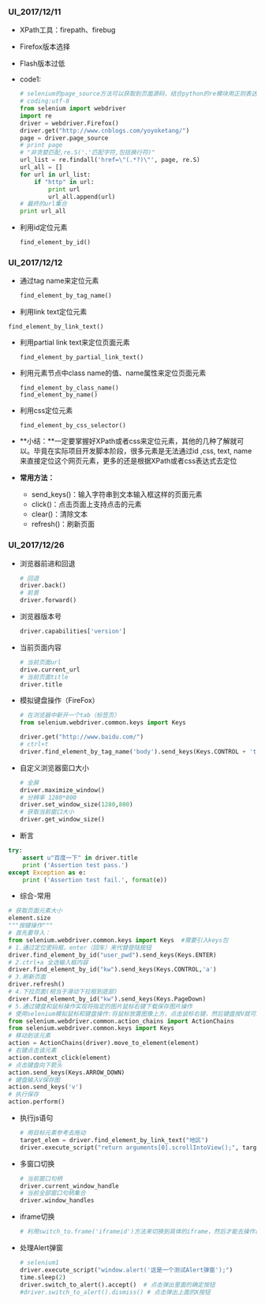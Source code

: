### UI_2017/12/11

-  XPath工具：firepath、firebug

- Firefox版本选择

- Flash版本过低

- code1:

  ```python
  # selenium的page_source方法可以获取到页面源码，结合python的re模块用正则表达式爬出页面上的所以url等
  # coding:utf-8
  from selenium import webdriver
  import re
  driver = webdriver.Firefox()
  driver.get("http://www.cnblogs.com/yoyoketang/")
  page = driver.page_source
  # print page
  # "非贪婪匹配,re.S('.'匹配字符,包括换行符)"
  url_list = re.findall('href=\"(.*?)\"', page, re.S)
  url_all = []
  for url in url_list:
      if "http" in url:
          print url
          url_all.append(url)
  # 最终的url集合
  print url_all
  ```



- 利用id定位元素

  ```python
  find_element_by_id()
  ```




### UI_2017/12/12


- 通过tag name来定位元素

  ```python
  find_element_by_tag_name()
  ```

-  利用link text定位元素

  ```
  find_element_by_link_text()
  ```

- 利用partial link text来定位页面元素

  ```
  find_element_by_partial_link_text()
  ```

- 利用元素节点中class name的值、name属性来定位页面元素

  ```
  find_element_by_class_name()
  find_element_by_name()
  ```

- 利用css定位元素

  ```
  find_element_by_css_selector()
  ```

- **小结：**一定要掌握好XPath或者css来定位元素，其他的几种了解就可以。毕竟在实际项目开发脚本阶段，很多元素是无法通过id ,css, text, name来直接定位这个网页元素，更多的还是根据XPath或者css表达式去定位

- **常用方法：**

  -  send_keys()：输入字符串到文本输入框这样的页面元素
  -  click()：点击页面上支持点击的元素
  -  clear()：清除文本
  -  refresh()：刷新页面



### UI_2017/12/26


- 浏览器前进和回退

  ```python
  # 回退
  driver.back()
  # 前景
  driver.forward()
  ```

- 浏览器版本号

  ```python
  driver.capabilities['version']
  ```

- 当前页面内容

  ```python
  # 当前页面url
  drive.current_url
  # 当前页面title
  driver.title
  ```

- 模拟键盘操作（FireFox）

  ```python
  # 在浏览器中新开一个tab（标签页）
  from selenium.webdriver.common.keys import Keys  

  driver.get("http://www.baidu.com/")  
  # ctrl+t
  driver.find_element_by_tag_name('body').send_keys(Keys.CONTROL + 't')  
  ```

- 自定义浏览器窗口大小

  ```python
  # 全屏
  driver.maximize_window()           
  # 分辨率 1280*800 
  driver.set_window_size(1280,800)   
  # 获取当前窗口大小
  driver.get_window_size()
  ```

-  断言

  ```python
  try:  
      assert u"百度一下" in driver.title  
      print ('Assertion test pass.')  
  except Exception as e:  
      print ('Assertion test fail.', format(e)) 
  ```

-  综合-常用

  ```python
  # 获取页面元素大小
  element.size
  """按键操作"""
  # 首先要导入：
  from selenium.webdriver.common.keys import Keys  #需要引入keys包
  # 1.通过定位密码框，enter（回车）来代替登陆按钮
  driver.find_element_by_id("user_pwd").send_keys(Keys.ENTER)
  # 2.ctrl+a 全选输入框内容
  driver.find_element_by_id("kw").send_keys(Keys.CONTROL,'a')
  # 3.刷新页面
  driver.refresh()
  # 4.下拉页面(相当于滑动下拉框到底部)
  driver.find_element_by_id("kw").send_keys(Keys.PageDown)
  # 5.通过键盘和鼠标操作实现将指定的图片鼠标右键下载保存图片操作
  # 使用selenium模拟鼠标和键盘操作:将鼠标放置图像上方，点击鼠标右键，然后键盘按V就可以保存了，核心代码如下：
  from selenium.webdriver.common.action_chains import ActionChains 
  from selenium.webdriver.common.keys import Keys
  # 移动到该元素
  action = ActionChains(driver).move_to_element(element)
  # 右键点击该元素
  action.context_click(element)
  # 点击键盘向下箭头
  action.send_keys(Keys.ARROW_DOWN)
  # 键盘输入V保存图
  action.send_keys('v')
  # 执行保存
  action.perform()
  ```

- 执行js语句

  ```python
  # 用目标元素参考去拖动
  target_elem = driver.find_element_by_link_text("地区")
  driver.execute_script("return arguments[0].scrollIntoView();", target_elem)
  ```

- 多窗口切换

  ```Python
  # 当前窗口句柄
  driver.current_window_handle
  # 当前全部窗口句柄集合
  driver.window_handles
  ```

- iframe切换

  ```Python
  # 利用switch_to.frame('iframeid')方法来切换到具体的iframe，然后才能去操作目标元素
  ```

- 处理Alert弹窗

  ```Python
  # selenium1
  driver.execute_script("window.alert('这是一个测试Alert弹窗');")  
  time.sleep(2)  
  driver.switch_to_alert().accept()  # 点击弹出里面的确定按钮  
  #driver.switch_to_alert().dismiss() # 点击弹出上面的X按钮 
  ```